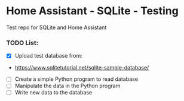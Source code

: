 # Home Assistant - SQLite - Testing

Test repo for SQLite and Home Assistant

### TODO List:

- [x] Upload test database from:
 - https://www.sqlitetutorial.net/sqlite-sample-database/
- [ ] Create a simple Python program to read database
- [ ] Manipulate the data in the Python program
- [ ] Write new data to the database
